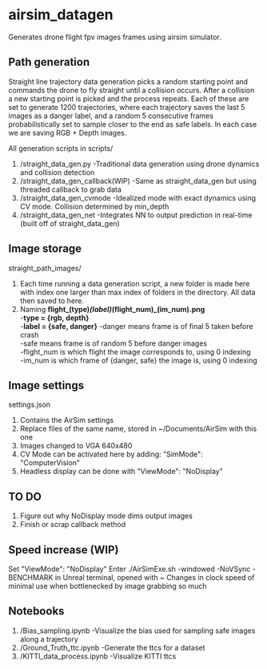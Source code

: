 # airsim_datagen
Generates drone flight fpv images frames using airsim simulator.

## Path generation
Straight line trajectory data generation picks a random starting point and commands the drone to fly straight until a collision occurs. After a collision a new starting point is picked and the process repeats.
Each of these are set to generate 1200 trajectories, where each trajectory saves the last 5 images as a danger label, and a random 5 consecutive frames probabilistically set to sample closer to the end as safe labels. In each case we are saving RGB + Depth images.

All generation scripts in scripts/
1. /straight_data_gen.py
	-Traditional data generation using drone dynamics and collision detection
2. /straight_data_gen_callback(WIP)
	-Same as straight_data_gen but using threaded callback to grab data
3. /straight_data_gen_cvmode
	-Idealized mode with exact dynamics using CV mode. Collision determined by min_depth
4. /straight_data_gen_net
	-Integrates NN to output prediction in real-time (built off of straight_data_gen)


## Image storage
straight_path_images/
1. Each time running a data generation script, a new folder is made here with index one larger than max index of folders in the directory. All data then saved to here.
2. Naming
  **flight_(type)_(label)_(flight_num)_(im_num).png**  
		 -**type = {rgb, depth}**  
		 -**label = {safe, danger}**
        -danger means frame is of final 5 taken before crash  
        -safe means frame is of random 5 before danger images  
      	-flight_num is which flight the image corresponds to, using 0 indexing  
      	-im_num is which frame of {danger, safe} the image is, using 0 indexing
      
## Image settings
settings.json
1. Contains the AirSim settings 
2. Replace files of the same name, stored in ~/Documents/AirSim with this one
3. Images changed to VGA 640x480 
4. CV Mode can be activated here by adding:   "SimMode": "ComputerVision"
5. Headless display can be done with "ViewMode": "NoDisplay"

## TO DO
1. Figure out why NoDisplay mode dims output images
2. Finish or scrap callback method

## Speed increase (WIP)
Set "ViewMode": "NoDisplay"
Enter ./AirSimExe.sh -windowed -NoVSync -BENCHMARK in Unreal terminal, opened with ~
Changes in clock speed of minimal use when bottlenecked by image grabbing so much

## Notebooks
1. /Bias_sampling.ipynb
	-Visualize the bias used for sampling safe images along a trajectory
2. /Ground_Truth_ttc.ipynb
	-Generate the ttcs for a dataset
3. /KITTI_data_process.ipynb
	-Visualize KITTI ttcs
